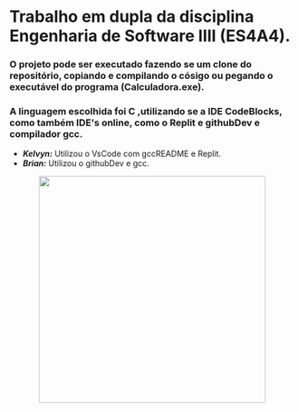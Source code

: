 # Trabalho em dupla da disciplina Engenharia de Software IIII (ES4A4).
### O projeto pode ser executado fazendo se um clone do repositório, copiando e compilando o cósigo ou pegando o executável do programa (Calculadora.exe).
### A linguagem escolhida foi C ,utilizando se a IDE CodeBlocks, como também IDE's online, como o Replit e githubDev e compilador gcc.
* **_Kelvyn:_** Utilizou o VsCode com gccREADME e Replit.
* **_Brian:_** Utilizou o githubDev e gcc.
<p align="center"><img src="c.png" width="400"></p>